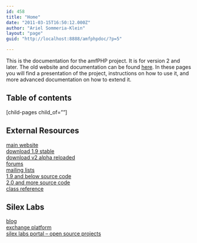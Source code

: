 ```yaml
---
id: 458
title: "Home"
date: "2011-03-15T16:50:12.000Z"
author: "Ariel Sommeria-Klein"
layout: "page"
guid: "http://localhost:8888/amfphpdoc/?p=5"

---
```

This is the documentation for the amfPHP project. It is for version 2 and later. The old website and documentation can be found [here](http://amfphp-v1.silexlabs.org/). In these pages you will find a presentation of the project, instructions on how to use it, and more advanced documentation on how to extend it.

## Table of contents

[child-pages child_of=&#8221;&#8221;]

## External Resources

[main website](http://projects.silexlabs.org/?/amfphp#/php.remoting/what.is.amfphp)  
[download 1.9 stable](http://sourceforge.net/projects/amfphp/files/amfphp/amfPHP-2.0.alpha1.zip/download)  
[download v2 alpha reloaded](http://sourceforge.net/projects/amfphp/files/amfphp/amfPHP-2.0.alpha1.zip/download)  
[forums](http://sourceforge.net/projects/amfphp/forums)  
[mailing lists](https://lists.sourceforge.net/lists/listinfo/amfphp-general)  
[1.9 and below source code](http://amfphp.svn.sourceforge.net/viewvc/amfphp/tags/1.9/)  
[2.0 and more source code](https://github.com/amfphp/amfphp-2.0)  
[class reference](http://community.silexlabs.org/amfphp/reference/)

## Silex Labs

[blog](https://www.silexlabs.org/the-blog/)  
[exchange platform](https://www.silexlabs.org/)  
[silex labs portal &#8211; open source projects](http://projects.silexlabs.org/#/open.source.projects/portal)

























